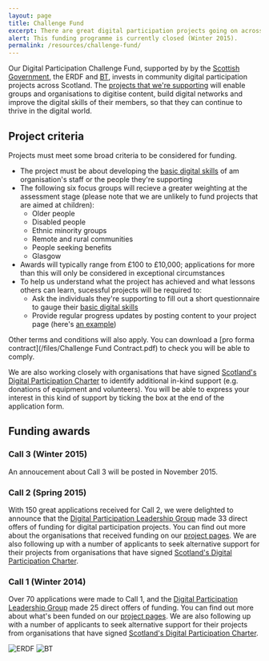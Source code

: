 ```yaml
---
layout: page
title: Challenge Fund
excerpt: There are great digital participation projects going on across Scotland. We want to support existing projects to do more, and encourage new projects to get started.
alert: This funding programme is currently closed (Winter 2015). 
permalink: /resources/challenge-fund/
---
```

 

Our Digital Participation Challenge Fund, supported by by the [Scottish Government](http://www.gov.scot), the ERDF and [BT](/charter/bt/), invests in community digital participation projects across Scotland. The [projects that we're supporting](/projects/) will enable groups and organisations to digitise content, build digital networks and improve the digital skills of their members, so that they can continue to thrive in the digital world.



## Project criteria

Projects must meet some broad criteria to be considered for funding.

* The project must be about developing the [basic digital skills](/about/basic-digital-skills/) of am organisation's staff or the people they're supporting
* The following six focus groups will recieve a greater weighting at the assessment stage (please note that we are unlikely to fund projects that are aimed at children):
  * Older people
  * Disabled people
  * Ethnic minority groups
  * Remote and rural communities
  * People seeking benefits
  * Glasgow
* Awards will typically range from £100 to £10,000; applications for more than this will only be considered in exceptional circumstances
* To help us understand what the project has achieved and what lessons others can learn, sucessful projects will be required to:
  * Ask the individuals they're supporting to fill out a short questionnaire to gauge their [basic digital skills](/about/basic-digital-skills/)
  * Provide regular progress updates by posting content to your project page (here's [an example](/projects/comas/))

Other terms and conditions will also apply. You can download a [pro forma contract](/files/Challenge Fund Contract.pdf) to check you will be able to comply.

We are also working closely with organisations that have signed [Scotland's Digital Participation Charter](/charter/) to identify additional in-kind support (e.g. donations of equipment and volunteers). You will be able to express your interest in this kind of support by ticking the box at the end of the application form.



## Funding awards


### Call 3 (Winter 2015)

An annoucement about Call 3 will be posted in November 2015.



### Call 2 (Spring 2015)
 
With 150 great applications received for Call 2, we were delighted to announce that the [Digital Participation Leadership Group](/about/) made 33 direct offers of funding for digital participation projects. You can find out more about the organisations that received funding on our [project pages](/projects/). We are also following up with a number of applicants to seek alternative support for their projects from organisations that have signed [Scotland's Digital Participation Charter](/charter/).
 
 
### Call 1 (Winter 2014)
 
Over 70 applications were made to Call 1, and the [Digital Participation Leadership Group](/about/) made 25 direct offers of funding. You can find out more about what's been funded on our [project pages](/projects/). We are also following up with a number of applicants to seek alternative support for their projects from organisations that have signed [Scotland's Digital Participation Charter](/charter/).
 
 
![ERDF](/images/erdf.jpg) ![BT](/images/signatories/bt.jpg)